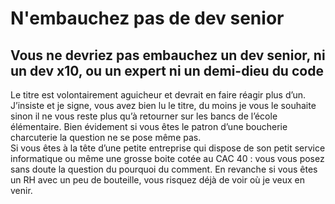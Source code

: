 # N'embauchez pas de dev senior
## Vous ne devriez pas embauchez un dev senior, ni un dev x10, ou un expert ni un demi-dieu du code

Le titre est volontairement aguicheur et devrait en faire réagir plus d’un. J’insiste et je signe, vous avez bien lu le titre, du moins je vous le souhaite sinon il ne vous reste plus qu’à retourner sur les bancs de l’école élémentaire. Bien évidement si vous êtes le patron d’une boucherie charcuterie la question ne se pose même pas.  
Si vous êtes à la tête d’une petite entreprise qui dispose de son petit service informatique ou même une grosse boite cotée au CAC 40 : vous vous posez sans doute la question du pourquoi du comment. En revanche si vous êtes un RH avec un peu de bouteille, vous risquez déjà de voir où je veux en venir.

